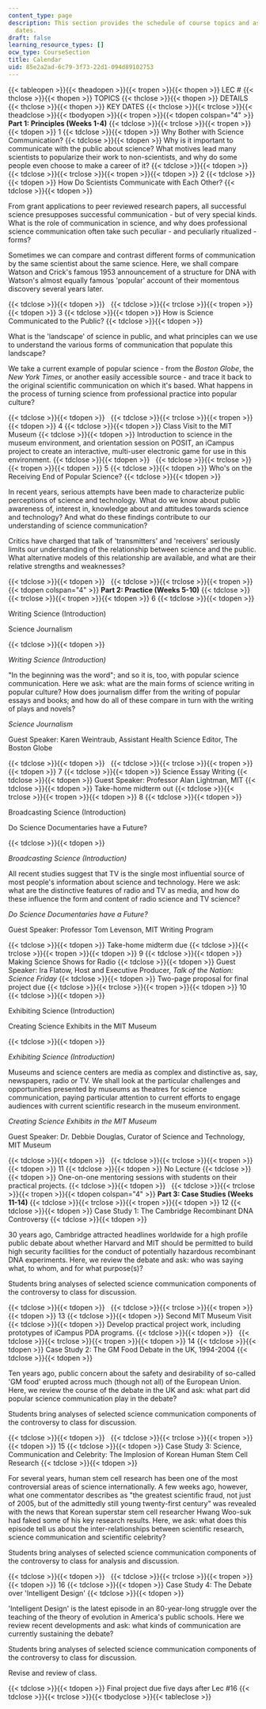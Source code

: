 ```yaml
---
content_type: page
description: This section provides the schedule of course topics and assignment due
  dates.
draft: false
learning_resource_types: []
ocw_type: CourseSection
title: Calendar
uid: 85e2a2ad-6c79-3f73-22d1-094d89102753
---
```

{{< tableopen >}}{{< theadopen >}}{{< tropen >}}{{< thopen >}}
LEC #
{{< thclose >}}{{< thopen >}}
TOPICS
{{< thclose >}}{{< thopen >}}
DETAILS
{{< thclose >}}{{< thopen >}}
KEY DATES
{{< thclose >}}{{< trclose >}}{{< theadclose >}}{{< tbodyopen >}}{{< tropen >}}{{< tdopen colspan="4" >}}
**Part 1: Principles (Weeks 1-4)**
{{< tdclose >}}{{< trclose >}}{{< tropen >}}{{< tdopen >}}
1
{{< tdclose >}}{{< tdopen >}}
Why Bother with Science Communication?
{{< tdclose >}}{{< tdopen >}}
Why is it important to communicate with the public about science? What motives lead many scientists to popularize their work to non-scientists, and why do some people even choose to make a career of it?
{{< tdclose >}}{{< tdopen >}}
 
{{< tdclose >}}{{< trclose >}}{{< tropen >}}{{< tdopen >}}
2
{{< tdclose >}}{{< tdopen >}}
How Do Scientists Communicate with Each Other?
{{< tdclose >}}{{< tdopen >}}

From grant applications to peer reviewed research papers, all successful science presupposes successful communication - but of very special kinds. What is the role of communication in science, and why does professional science communication often take such peculiar - and peculiarly ritualized - forms?

Sometimes we can compare and contrast different forms of communication by the same scientist about the same science. Here, we shall compare Watson and Crick's famous 1953 announcement of a structure for DNA with Watson's almost equally famous 'popular' account of their momentous discovery several years later.

{{< tdclose >}}{{< tdopen >}}
 
{{< tdclose >}}{{< trclose >}}{{< tropen >}}{{< tdopen >}}
3
{{< tdclose >}}{{< tdopen >}}
How is Science Communicated to the Public?
{{< tdclose >}}{{< tdopen >}}

What is the 'landscape' of science in public, and what principles can we use to understand the various forms of communication that populate this landscape?

We take a current example of popular science - from the *Boston Globe*, the *New York Times*, or another easily accessible source - and trace it back to the original scientific communication on which it's based. What happens in the process of turning science from professional practice into popular culture?

{{< tdclose >}}{{< tdopen >}}
 
{{< tdclose >}}{{< trclose >}}{{< tropen >}}{{< tdopen >}}
4
{{< tdclose >}}{{< tdopen >}}
Class Visit to the MIT Museum
{{< tdclose >}}{{< tdopen >}}
Introduction to science in the museum environment, and orientation session on POSIT, an iCampus project to create an interactive, multi-user electronic game for use in this environment.
{{< tdclose >}}{{< tdopen >}}
 
{{< tdclose >}}{{< trclose >}}{{< tropen >}}{{< tdopen >}}
5
{{< tdclose >}}{{< tdopen >}}
Who's on the Receiving End of Popular Science?
{{< tdclose >}}{{< tdopen >}}

In recent years, serious attempts have been made to characterize public perceptions of science and technology. What do we know about public awareness of, interest in, knowledge about and attitudes towards science and technology? And what do these findings contribute to our understanding of science communication?

Critics have charged that talk of 'transmitters' and 'receivers' seriously limits our understanding of the relationship between science and the public. What alternative models of this relationship are available, and what are their relative strengths and weaknesses?

{{< tdclose >}}{{< tdopen >}}
 
{{< tdclose >}}{{< trclose >}}{{< tropen >}}{{< tdopen colspan="4" >}}
**Part 2: Practice (Weeks 5-10)**
{{< tdclose >}}{{< trclose >}}{{< tropen >}}{{< tdopen >}}
6
{{< tdclose >}}{{< tdopen >}}

Writing Science (Introduction)

Science Journalism

{{< tdclose >}}{{< tdopen >}}

*Writing Science (Introduction)* 

"In the beginning was the word"; and so it is, too, with popular science communication. Here we ask: what are the main forms of science writing in popular culture? How does journalism differ from the writing of popular essays and books; and how do all of these compare in turn with the writing of plays and novels?

*Science Journalism*

Guest Speaker: Karen Weintraub, Assistant Health Science Editor, The Boston Globe

{{< tdclose >}}{{< tdopen >}}
 
{{< tdclose >}}{{< trclose >}}{{< tropen >}}{{< tdopen >}}
7
{{< tdclose >}}{{< tdopen >}}
Science Essay Writing
{{< tdclose >}}{{< tdopen >}}
Guest Speaker: Professor Alan Lightman, MIT
{{< tdclose >}}{{< tdopen >}}
Take-home midterm out
{{< tdclose >}}{{< trclose >}}{{< tropen >}}{{< tdopen >}}
8
{{< tdclose >}}{{< tdopen >}}

Broadcasting Science (Introduction)

Do Science Documentaries have a Future?

{{< tdclose >}}{{< tdopen >}}

*Broadcasting Science (Introduction)* 

All recent studies suggest that TV is the single most influential source of most people's information about science and technology. Here we ask: what are the distinctive features of radio and TV as media, and how do these influence the form and content of radio science and TV science?

*Do Science Documentaries have a Future?*

Guest Speaker: Professor Tom Levenson, MIT Writing Program

{{< tdclose >}}{{< tdopen >}}
Take-home midterm due
{{< tdclose >}}{{< trclose >}}{{< tropen >}}{{< tdopen >}}
9
{{< tdclose >}}{{< tdopen >}}
Making Science Shows for Radio
{{< tdclose >}}{{< tdopen >}}
Guest Speaker: Ira Flatow, Host and Executive Producer, *Talk of the Nation: Science Friday*
{{< tdclose >}}{{< tdopen >}}
Two-page proposal for final project due
{{< tdclose >}}{{< trclose >}}{{< tropen >}}{{< tdopen >}}
10
{{< tdclose >}}{{< tdopen >}}

Exhibiting Science (Introduction)

Creating Science Exhibits in the MIT Museum

{{< tdclose >}}{{< tdopen >}}

*Exhibiting Science (Introduction)* 

Museums and science centers are media as complex and distinctive as, say, newspapers, radio or TV. We shall look at the particular challenges and opportunities presented by museums as theatres for science communication, paying particular attention to current efforts to engage audiences with current scientific research in the museum environment.

*Creating Science Exhibits in the MIT Museum*

Guest Speaker: Dr. Debbie Douglas, Curator of Science and Technology, MIT Museum

{{< tdclose >}}{{< tdopen >}}
 
{{< tdclose >}}{{< trclose >}}{{< tropen >}}{{< tdopen >}}
11
{{< tdclose >}}{{< tdopen >}}
No Lecture
{{< tdclose >}}{{< tdopen >}}
One-on-one mentoring sessions with students on their practical projects.
{{< tdclose >}}{{< tdopen >}}
 
{{< tdclose >}}{{< trclose >}}{{< tropen >}}{{< tdopen colspan="4" >}}
**Part 3: Case Studies (Weeks 11-14)**
{{< tdclose >}}{{< trclose >}}{{< tropen >}}{{< tdopen >}}
12
{{< tdclose >}}{{< tdopen >}}
Case Study 1: The Cambridge Recombinant DNA Controversy
{{< tdclose >}}{{< tdopen >}}

30 years ago, Cambridge attracted headlines worldwide for a high profile public debate about whether Harvard and MIT should be permitted to build high security facilities for the conduct of potentially hazardous recombinant DNA experiments. Here, we review the debate and ask: who was saying what, to whom, and for what purpose(s)?

Students bring analyses of selected science communication components of the controversy to class for discussion.

{{< tdclose >}}{{< tdopen >}}
 
{{< tdclose >}}{{< trclose >}}{{< tropen >}}{{< tdopen >}}
13
{{< tdclose >}}{{< tdopen >}}
Second MIT Museum Visit
{{< tdclose >}}{{< tdopen >}}
Develop practical project work, including prototypes of iCampus PDA programs.
{{< tdclose >}}{{< tdopen >}}
 
{{< tdclose >}}{{< trclose >}}{{< tropen >}}{{< tdopen >}}
14
{{< tdclose >}}{{< tdopen >}}
Case Study 2: The GM Food Debate in the UK, 1994-2004
{{< tdclose >}}{{< tdopen >}}

Ten years ago, public concern about the safety and desirability of so-called 'GM food' erupted across much (though not all) of the European Union. Here, we review the course of the debate in the UK and ask: what part did popular science communication play in the debate?

Students bring analyses of selected science communication components of the controversy to class for discussion.

{{< tdclose >}}{{< tdopen >}}
 
{{< tdclose >}}{{< trclose >}}{{< tropen >}}{{< tdopen >}}
15
{{< tdclose >}}{{< tdopen >}}
Case Study 3: Science, Communication and Celebrity: The Implosion of Korean Human Stem Cell Research
{{< tdclose >}}{{< tdopen >}}

For several years, human stem cell research has been one of the most controversial areas of science internationally. A few weeks ago, however, what one commentator describes as "the greatest scientific fraud, not just of 2005, but of the admittedly still young twenty-first century" was revealed with the news that Korean superstar stem cell researcher Hwang Woo-suk had faked some of his key research results. Here, we ask: what does this episode tell us about the inter-relationships between scientific research, science communication and scientific celebrity?

Students bring analyses of selected science communication components of the controversy to class for analysis and discussion.

{{< tdclose >}}{{< tdopen >}}
 
{{< tdclose >}}{{< trclose >}}{{< tropen >}}{{< tdopen >}}
16
{{< tdclose >}}{{< tdopen >}}
Case Study 4: The Debate over 'Intelligent Design'
{{< tdclose >}}{{< tdopen >}}

'Intelligent Design' is the latest episode in an 80-year-long struggle over the teaching of the theory of evolution in America's public schools. Here we review recent developments and ask: what kinds of communication are currently sustaining the debate?

Students bring analyses of selected science communication components of the controversy to class for discussion.

Revise and review of class.

{{< tdclose >}}{{< tdopen >}}
Final project due five days after Lec #16
{{< tdclose >}}{{< trclose >}}{{< tbodyclose >}}{{< tableclose >}}